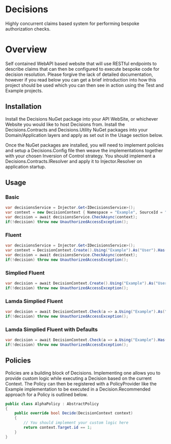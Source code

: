 Decisions
==========

Highly concurrent claims based system for performing bespoke authorization checks.

Overview
=========

Self contained WebAPI based website that will use RESTful endpoints to describe claims that can then be configured to execute bespoke code for decision resolution. Please forgive the lack of detailed documentation, however if you read below you can get a brief introduction into how this project should be used which you can then see in action using the Test and Example projects.

Installation
-------------------------

Install the Decisions NuGet package into your API WebSite, or whichever Website you would like to host Decisions from. Install the Decisions.Contracts and Decisions.Utility NuGet packages into your Domain/Application layers and apply as set out in the Usage section below.

Once the NuGet packages are installed, you will need to implement policies and setup a Decisions.Config file then weave the implementations together with your chosen Inversion of Control strategy. You should implement a Decisions.Contracts.IResolver and apply it to Injector.Resolver on application startup.

Usage
-------------------------

### Basic

```c#
var decisionsService = Injector.Get<IDecisionsService>();
var context = new DecisionContext { Namespace = "Example", SourceId = "User", Role = "Role", Target = new { @id = 1 }};
var decision = await decisionsService.CheckAsync(context);
if(!decision) throw new UnauthorizedAccessException();
```

### Fluent

```c#
var decisionsService = Injector.Get<IDecisionsService>();
var context = DecisionContext.Create().Using("Example").As("User").Has("Role").On(new { @id = 1 });
var decision = await decisionsService.CheckAsync(context);
if(!decision) throw new UnauthorizedAccessException();
```

### Simplied Fluent

```c#
var decision = await DecisionContext.Create().Using("Example").As("User").Has("Role").On(new { @id = 1 }).Check();
if(!decision) throw new UnauthorizedAccessException();
```

### Lamda Simplied Fluent

```c#
var decision = await DecisionContext.Check(a => a.Using("Example").As("User").Has("Role").On(new { @id = 1 }));
if(!decision) throw new UnauthorizedAccessException();
```

### Lamda Simplied Fluent with Defaults

```c#
var decision = await DecisionContext.Check(a => a.Using("Example").Has("Role").On(new { @id = 1 }));
if(!decision) throw new UnauthorizedAccessException();
```

Policies
-------------------------

Policies are a building block of Decisions. Implementing one allows you to provide custom logic while executing a Decision based on the current Context. The Policy can then be registered with a PolicyProvider like the Example implementation to be executed in a Decision.Recommended approach for a Policy is outlined below.

```c#
public class AlphaPolicy : AbstractPolicy
{
    public override bool Decide(DecisionContext context)
    {
    	// You should implement your custom logic here
        return context.Target.id == 1;
    }
}
```